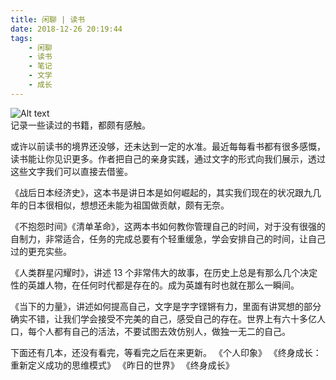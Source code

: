 ```yaml
---
title: 闲聊 | 读书
date: 2018-12-26 20:19:44
tags:
	- 闲聊
	- 读书
	- 笔记
	- 文学
	- 成长
---
```

![Alt text](/images/bookbackage.png)  
记录一些读过的书籍，都颇有感触。

或许以前读书的境界还没够，还未达到一定的水准。最近每每看书都有很多感慨，读书能让你见识更多。作者把自己的亲身实践，通过文字的形式向我们展示，透过这些文字我们可以直接去借鉴。

《战后日本经济史》，这本书是讲日本是如何崛起的，其实我们现在的状况跟九几年的日本很相似，想想还未能为祖国做贡献，颇有无奈。
<!--more-->
《不抱怨时间》《清单革命》，这两本书如何教你管理自己的时间，对于没有很强的自制力，非常适合，任务的完成总要有个轻重缓急，学会安排自己的时间，让自己过的更充实些。

《人类群星闪耀时》，讲述 13 个非常伟大的故事，在历史上总是有那么几个决定性的英雄人物，在任何时代都是存在的。成为英雄有时也就在那么一瞬间。

 《当下的力量》，讲述如何提高自己，文字是字字铿锵有力，里面有讲冥想的部分确实不错，让我们学会接受不完美的自己，感受自己的存在。世界上有六十多亿人口，每个人都有自己的活法，不要试图去效仿别人，做独一无二的自己。

下面还有几本，还没有看完，等看完之后在来更新。
《个人印象》
《终身成长：重新定义成功的思维模式》
《昨日的世界》
《终身成长》